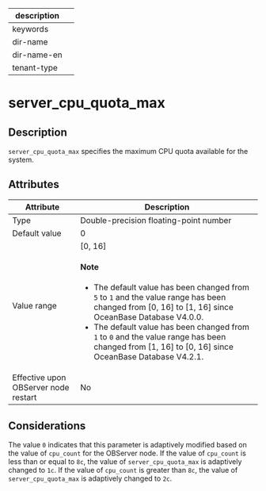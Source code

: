 | description ||
|---|---|
| keywords ||
| dir-name ||
| dir-name-en ||
| tenant-type ||

# server_cpu_quota_max

## Description

`server_cpu_quota_max` specifies the maximum CPU quota available for the system.

## Attributes

| **Attribute** | **Description** |
|------------------|-----------|
| Type | Double-precision floating-point number |
| Default value | 0 |
| Value range | \[0, 16]  <main id="notice" type='explain'><h4>Note</h4><ul><li>The default value has been changed from `5` to `1` and the value range has been changed from [0, 16] to [1, 16] since OceanBase Database V4.0.0.  </li><li>The default value has been changed from `1` to `0` and the value range has been changed from [1, 16] to [0, 16] since OceanBase Database V4.2.1.  </li></ul></main> |
| Effective upon OBServer node restart | No |

## Considerations

The value `0` indicates that this parameter is adaptively modified based on the value of `cpu_count` for the OBServer node. If the value of `cpu_count` is less than or equal to `8c`, the value of `server_cpu_quota_max` is adaptively changed to `1c`. If the value of `cpu_count` is greater than `8c`, the value of `server_cpu_quota_max` is adaptively changed to `2c`.
